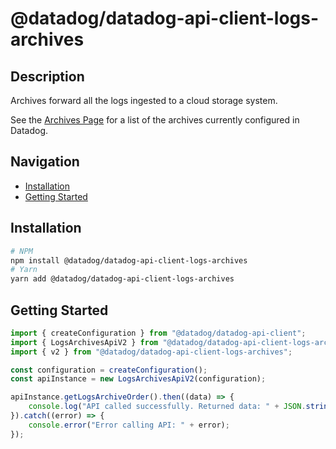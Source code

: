 # @datadog/datadog-api-client-logs-archives

## Description

Archives forward all the logs ingested to a cloud storage system.

See the [Archives Page](https://app.datadoghq.com/logs/pipelines/archives)
for a list of the archives currently configured in Datadog.

## Navigation

- [Installation](#installation)
- [Getting Started](#getting-started)

## Installation

```sh
# NPM
npm install @datadog/datadog-api-client-logs-archives
# Yarn
yarn add @datadog/datadog-api-client-logs-archives
```

## Getting Started
```ts
import { createConfiguration } from "@datadog/datadog-api-client";
import { LogsArchivesApiV2 } from "@datadog/datadog-api-client-logs-archives";
import { v2 } from "@datadog/datadog-api-client-logs-archives";

const configuration = createConfiguration();
const apiInstance = new LogsArchivesApiV2(configuration);

apiInstance.getLogsArchiveOrder().then((data) => {
    console.log("API called successfully. Returned data: " + JSON.stringify(data));
}).catch((error) => {
    console.error("Error calling API: " + error);
});
```